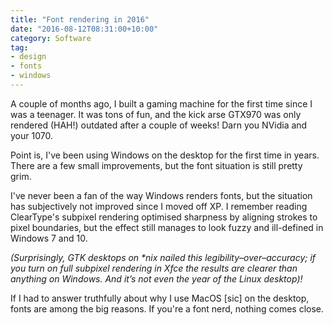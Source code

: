 ```yaml
---
title: "Font rendering in 2016"
date: "2016-08-12T08:31:00+10:00"
category: Software
tag:
- design
- fonts
- windows
---
```

A couple of months ago, I built a gaming machine for the first time since I was a teenager. It was tons of fun, and the kick arse GTX970 was only rendered (HAH!) outdated after a couple of weeks! Darn you NVidia and your 1070.

Point is, I've been using Windows on the desktop for the first time in years. There are a few small improvements, but the font situation is still pretty grim.

I've never been a fan of the way Windows renders fonts, but the situation has subjectively not improved since I moved off XP. I remember reading ClearType's subpixel rendering optimised sharpness by aligning strokes to pixel boundaries, but the effect still manages to look fuzzy and ill-defined in Windows 7 and 10.

<p style="font-style:italic">(Surprisingly, GTK desktops on *nix nailed this legibility–over–accuracy; if you turn on full subpixel rendering in Xfce the results are clearer than anything on Windows. And it’s not even the year of the Linux desktop)!</p>

If I had to answer truthfully about why I use MacOS [sic] on the desktop, fonts are among the big reasons. If you're a font nerd, nothing comes close.

